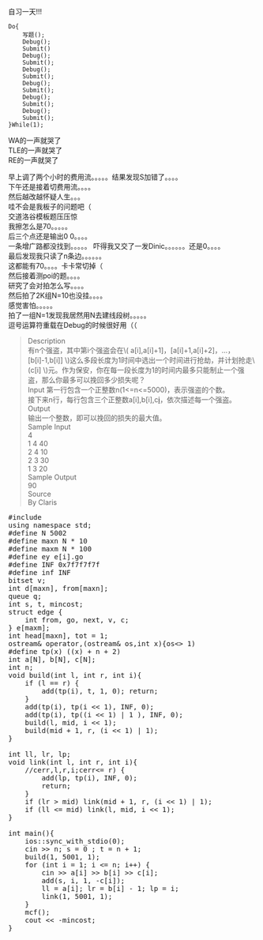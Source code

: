 自习一天!!!  
```
Do{
    写题();
    Debug();
    Submit()
    Debug();
    Submit();
    Debug();
    Submit();
    Debug();
    Submit();
    Debug();
    Submit();
    Debug();
    Submit();
}While(1);
```
WA的一声就哭了  
TLE的一声就哭了  
RE的一声就哭了

早上调了两个小时的费用流。。。。。结果发现S加错了。。。。  
下午还是接着切费用流。。。。  
然后越改越怀疑人生。。。  
哇不会是我板子的问题吧（  
交道洛谷模板题压压惊  
我擦怎么是70。。。。。  
后三个点还是输出0 0。。。。  
一条增广路都没找到。。。。。
吓得我又交了一发Dinic。。。。。。还是0。。。。  
最后发现我只读了n条边。。。。。。  
这都能有70。。。。卡卡常切掉（  
然后接着测poi的题。。。。  
研究了会对拍怎么写。。。。  
然后拍了2K组N=10也没挂。。。。  
感觉害怕。。。。。  
拍了一组N=1发现我居然用N去建线段树。。。。。  
逗号运算符重载在Debug的时候很好用（（

>Description  
有n个强盗，其中第i个强盗会在\\( a[i],a[i]+1]，[a[i]+1,a[i]+2]，...，[b[i]-1,b[i]] \\)这么多段长度为1时间中选出一个时间进行抢劫，并计划抢走\\(c[i] \\)元。作为保安，你在每一段长度为1的时间内最多只能制止一个强盗，那么你最多可以挽回多少损失呢？  
Input
第一行包含一个正整数n(1<=n<=5000)，表示强盗的个数。  
接下来n行，每行包含三个正整数a[i],b[i],c[i](1<=a[i]<b[i]<=5000,1<=c[i]<=10000)，依次描述每一个强盗。
Output  
输出一个整数，即可以挽回的损失的最大值。  
Sample Input  
4  
1 4 40  
2 4 10  
2 3 30  
1 3 20  
Sample Output  
90  
Source  
By Claris

<pre class="lang:c++ decode:true ">
#include <bits/stdc++.h>
using namespace std;
#define N 5002
#define maxn N * 10
#define maxm N * 100
#define ey e[i].go
#define INF 0x7f7f7f7f
#define inf INF
bitset<maxn> v;
int d[maxn], from[maxn];
queue<int> q;
int s, t, mincost;
struct edge {
    int from, go, next, v, c;
} e[maxm];
int head[maxn], tot = 1;
ostream& operator,(ostream& os,int x){os<<setw(12)<<x;return os;}
void add(int x,int y,int v,int c)
{
    //cerr,x,y,v,c;cerr<<endl;
	e[++tot]=(edge){x,y,head[x],v,c};head[x]=tot;
	e[++tot]=(edge){y,x,head[y],0,-c};head[y]=tot;
}
bool spfa()
{
    memset(d,0x7f,sizeof(d));
	//for (int i=s;i<=t;i++){v[i]=0;d[i]=inf;}
	q.push(s);d[s]=0;v[s]=1;
	while(!q.empty())
	{
		int x=q.front();q.pop();v[x]=0;
		for (int i=head[x],y;i;i=e[i].next)
		 if(e[i].v&&d[x]+e[i].c<d[y=e[i].go])
		 {
			d[y]=d[x]+e[i].c;from[y]=i;
			if(!v[y]){v[y]=1;q.push(y);}
		 }
	}
	return d[t]!=inf;
}
void mcf()
{
    mincost=0;
    while(spfa())
	{
		int tmp=inf;
		for(int i=from[t];i;i=from[e[i].from]) tmp=min(tmp,e[i].v);
		mincost+=d[t]*tmp;
		for(int i=from[t];i;i=from[e[i].from]){e[i].v-=tmp;e[i^1].v+=tmp;}
	}
}

#define mid ((l + r) >> 1)
#define tp(x) ((x) + n + 2)
int a[N], b[N], c[N];
int n;
void build(int l, int r, int i){
    if (l == r) {
        add(tp(i), t, 1, 0); return;
    }
    add(tp(i), tp(i << 1), INF, 0);
    add(tp(i), tp((i << 1) | 1 ), INF, 0);
    build(l, mid, i << 1);
    build(mid + 1, r, (i << 1) | 1);
}

int ll, lr, lp;
void link(int l, int r, int i){
    //cerr,l,r,i;cerr<<endl;
    if (ll <= l && lr >= r) {
        add(lp, tp(i), INF, 0);
        return;
    }
    if (lr > mid) link(mid + 1, r, (i << 1) | 1);
    if (ll <= mid) link(l, mid, i << 1);
}

int main(){
    ios::sync_with_stdio(0);
    cin >> n; s = 0 ; t = n + 1;
    build(1, 5001, 1);
    for (int i = 1; i <= n; i++) {
        cin >> a[i] >> b[i] >> c[i];
        add(s, i, 1, -c[i]);
        ll = a[i]; lr = b[i] - 1; lp = i;
        link(1, 5001, 1);
    }
    mcf();
    cout << -mincost;
}
</pre>
